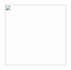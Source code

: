 <p align="center">
  <a href="https://asmlearn.com/"><img src="https://i.imagesup.co/images2/7cc15a79a6eb9cb1c4e4b2051827d9372db25a11.png" width="200"></a>
</p>
